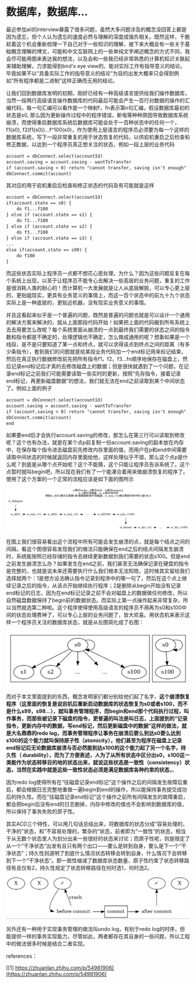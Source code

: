 # 数据库，数据库...

最近参加ali的interview暴露了很多问题，虽然大多问题涉及的概念没回答上都是因为遗忘，但个人认为遗忘的速度必然与理解的深度成强负相关。既然这样，干脆趁着这个机会重新梳理一下自己对于一些知识的理解，接下来大概会有一些关于基础概念理解的博文，可能和中文互联网上的一些单纯文字阐述概念的方式不同，我会尽可能用图来表达我的想法，以及会和一些我已经非常熟悉的计算机知识关联起来辅助理解，力求能得到bird's eye view的、能对实际工作有指导意义的结论。毕竟如果不以“具备实际工作的指导意义的结论”为目的出发大概率只会得到例如“所有程序都是二进制”这样正确而无用的结论。

让我们回到数据库发明的初期，刚好已经有一种高级语言提供给我们操作数据库，当然一段两行高级语言操作数据库的代码最后可能会产生一百行对数据的操作的汇编代码，每一句汇编可以看作是一个映射f，fn表示第n句汇编，假设数据库最初的状态是s0, 那么因为更新操作过程中的程序错误，断电等种种原因导致数据库系统崩溃，而使得重启数据库系统后数据库可能会处于一百种状态中的任何一个，f1(s0), f2(f1(s0))...f^100(s0)，作为使用上层语言的程序员必须要为每一个这样的数据库系统，写下一段非常重复的用于状态恢复的代码，以供宕机重启之后检查和修正数据，以达到一个程序员真正想关注的状态，例如一段上层的业务代码

```
account = dbConnect.select(accountId)
account.saving = account.saving - wantToTransfer
if (account.saving < 0) return "cannot transfer, saving isn't enough"
dbConnect.commit(account)
```

其对应的用于宕机重启后检查和修正状态的代码及有可能就是这样

```
account = dbConnect.select(accountId)
if(account.state == s0) {
    do f1...f100
} else if (account.state == s1) {
    do f2...f100
} else if (account.state == s2) {
    do f3...f100
} else if (account.state == s3) {
...
else if(account.state == s99) {
    do f100
}
```

而这些状态实际上程序员一点都不想花心思处理，为什么？因为这些问题反复在每个系统上出现，以至于让程序员不能专心去解决一些高层的业务问题，重复的工作是很消耗人类的耐心的！而计算机一大发展就是让人从底层解脱，可以专心更上层的，更贴姐现实，更具有业务意义的事情上，而这一百个状态中的前九十九个状态实际上是一种底层的，更贴近机器，没有现实业务意义的事情。

并且这看起来似乎是一个普遍的问题，既然是普遍的问题也就是可以设计一个通用的解决方案来解决的，就从上面那段代码开始！如果把上面的代码搬到所有系统上去去用要怎么改呢？每个系统里面从崩溃的一点到最终我们需要的状态之间的指令数和指令都是不确定的，处理逻辑也不确定，怎么做成通用的呢？想象如果是一个线段，是不是只要知道了某一点和终点，就可以求得该点到终点之间的距离（有多少条指令），套到我们的问题就是给某段业务代码加一个end标记用来标记结束，然后在真正执行数据修改前先把所有指令f1，f2，f3...fn顺序地保存在磁盘上，然后记录end标记后才真的去修改磁盘上的数据；但是很快就遇到了一个问题，在记录end标记之前我们可能需要读取一些实时的更新，按照“先存指令，接着记录end标记，再更新磁盘数据”的想法，我们就无法在end之前读取到某个中间状态了。例如上面的例子

```
account = dbConnect.select(accountId)
account.saving = account.saving - wantToTransfer
if (account.saving < 0) return "cannot transfer, saving isn't enough"
dbConnect.commit(account)
end
```

如果要end后才会执行account.saving的修改，那怎么在第三行可以读取到修改呢？这个也有办法，就是在某个点p前复制一份account.saving的副本放在内存中，在保存每个指令进去磁盘前先修改内存里面的值，而用户在p和end中间需要读取中间状态的时候就返回内存里面给他，这样处理似乎不错，那么这个点p是什么呢？到底是从哪个点开始呢？这个不能猜，这个只能让程序员告诉系统了。这个点暂时就叫begin吧，所以现在我们有了一个能凑合着用来做崩溃恢复的程序了。使用了这个方案的一个正常的流程应该是如下面的图所示

![](b.jpg)

在图上我们很容易看出这个流程中所有可能会发生崩溃的点，就是每个结点之间的间隔，看这个图很容易发现我们的做法只能确保在end之后的结点间隔发生崩溃时，系统能按照已经存储的指令去继续更新数据到我们需要的状态s100。但是end之前发生崩溃怎么办？如果发生在end之前，我们甚至无法确保记录在硬盘的指令是完整的，也就是说未来还需要执行什么我们根本无法知晓，这时候其实留给我们选择就两个：1是想方设法确认指令记录到程序中的哪一句了，然后在这个点上继续记录之后的指令，从该点开始继续执行程序；2是删除从begin开始没有记录end标记的日志，因为在end标记记录之前不会对磁盘上的数据做任何修改，所以自然磁盘数据保持了begin前的数据状态。而实际上第一点操作起来非常复杂，所以当然就选第二种啦。这个程序使得使用高级语言的程序员不用再为s0和s100中间的状态处理费神了，可以专心上层的业务问题了，皆大欢喜。用状态机来表示这样一个程序员关注的数据库状态，就是从左图简化成了右图：

![](c.jpg)

而对于本文里面提到的东西，概念发明家们都分别给他们起了名字，**这个崩溃恢复程序（这里面的恢复是说宕机后重新启动数据库的状态恢复为s0或者s100，而不是什么s99，s98...），就叫事务管理程序，而begin和end那个代码执行过程，叫作事务，而那些被记录下磁盘的指令，更普遍的叫法是叫日志，上面提到的“记录指令，更新内存中的数据，写end标记，然后更新磁盘中的数据”这样的做法，就是大名鼎鼎的redo log，而事务管理程序让事务在崩溃后要么到达s0要么达到s100的这个能力就叫保持原子性（atomicity），他们甚至为程序在磁盘上记录end标记后无论数据库崩溃与否必然能到达s100的这个能力起了另一个名字，持久性（ durability），而为了方便表述，人为了从所有状态中区分出s0，s100这一类能作为状态转移目的地的状态出来，就说这些状态是一致性（consistency）状态，当然在实践中就是这些一致性状态必须是满足数据库各种约束的状态，**。

因为redo log使得所有在“往磁盘记录end标记”这个操作之后的间隔发生故障后重启，都会根据日志完整地重做一遍begin到end的操作，所以能保持事务提交成功后的持久性。而在“往磁盘记录end标记”这个操作之前所有间隔发生的故障重启，都会把begin后没有end的日志删掉，内存中修改的值也不会影响到数据库的值，所以保持了事务失败的原子性。


其实ACD三个特性，可以用几句话总结出来，将数据库的状态分成”容易处理的，干净的“状态，和”不容易处理的，繁杂的“状态，前者即为”一致性“的状态，相当于从无数个状态里人为划分出来一些很好的状态来讨论；而原子性呢，则是限定了从一个”干净状态“出发有且只有两个出口——要么是转到自身，要么是下一个“干净状态”；持久性则道明了到底什么情况状态转移会转到自身，什么情况下会转移到下一个”干净状态“。即一致性缩减了数据库状态数量，原子性约束了状态转移路径有且仅有2，持久性规定了状态转移路径在何时选1，何时选2。

![](d.jpg)

另外还有一种用于实现事务管理的做法叫undo log，有别于redo log的时序，但能提供一样的事务实现能力，尽管如此，两者都存在其自身的一些问题，所以工程中的做法很多时候是结合二者实现。

references：

[[1] https://zhuanlan.zhihu.com/p/54981906](https://zhuanlan.zhihu.com/p/54981906) 
